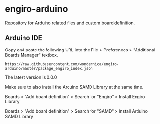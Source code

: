 # engiro-arduino
Repository for Arduino related files and custom board definition.

<h2>Arduino IDE</h2>

Copy and paste the following URL into the File > Preferences > "Additional Boards Manager" textbox.

<div class="snippet-clipboard-content notranslate position-relative overflow-auto" data-snippet-clipboard-copy-content="https://raw.githubusercontent.com/wondernica/engiro-arduino/master/package_engiro_index.json"><pre class="notranslate"><code>https://raw.githubusercontent.com/wondernica/engiro-arduino/master/package_engiro_index.json</code></pre></div>

The latest version is 0.0.0

Make sure to also install the Arduino SAMD Library at the same time.

Boards > "Add board definition" > Search for "Engiro" > Install Engiro Library

Boards > "Add board definition" > Search for "SAMD" > Install Arduino SAMD Library
